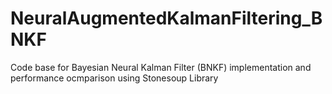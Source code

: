 # NeuralAugmentedKalmanFiltering_BNKF
Code base for Bayesian Neural Kalman Filter (BNKF) implementation and performance ocmparison using Stonesoup Library
